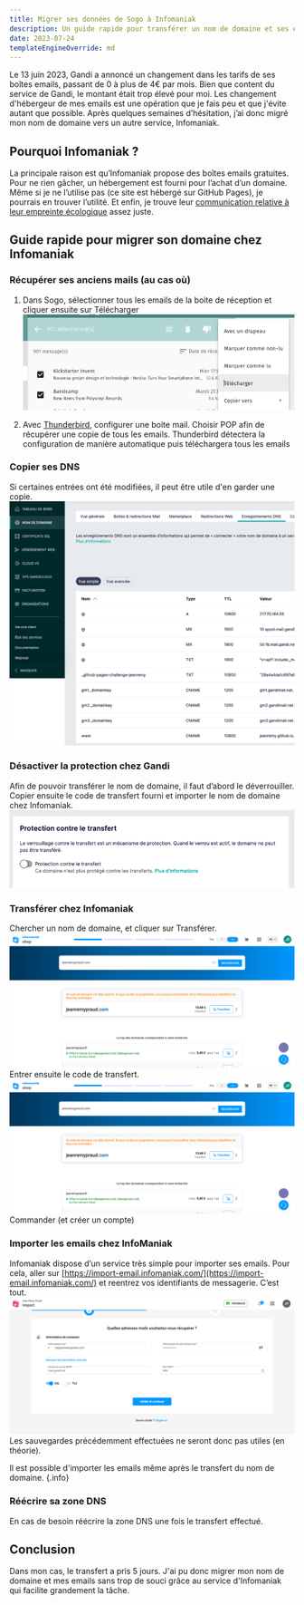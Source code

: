 ```yaml
---
title: Migrer ses données de Sogo à Infomaniak
description: Un guide rapide pour transférer un nom de domaine et ses emails chez Infomaniak
date: 2023-07-24
templateEngineOverride: md
---
```

Le 13 juin 2023, Gandi a annoncé un changement dans les tarifs de ses boîtes emails, passant de 0 à plus de 4€ par mois. Bien que content du service de Gandi, le montant était trop élevé pour moi. Les changement d'hébergeur de mes emails est une opération que je fais peu et que j'évite autant que possible.
Après quelques semaines d’hésitation, j’ai donc migré mon nom de domaine vers un autre service, Infomaniak.

## Pourquoi Infomaniak ?

La principale raison est qu’Infomaniak propose des boîtes emails gratuites. Pour ne rien gâcher, un hébergement est fourni pour l’achat d’un domaine. Même si je ne l’utilise pas (ce site est hébergé sur GitHub Pages), je pourrais en trouver l’utilité. Et enfin, je trouve leur [communication relative à leur empreinte écologique](https://www.infomaniak.com/fr/ecologie) assez juste.

## Guide rapide pour migrer son domaine chez Infomaniak

### Récupérer ses anciens mails (au cas où)

1. Dans Sogo, sélectionner tous les emails de la boite de réception et cliquer ensuite sur Télécharger
    ![Une capture d'écran de Sogo qui montre comment sélectionner puis exporter tous les emails](export-sogo.png)
    
2. Avec [Thunderbird](https://www.thunderbird.net/fr/), 
    configurer une boite mail. Choisir POP afin de récupérer une copie de tous les emails. Thunderbird détectera la configuration de manière automatique puis téléchargera tous les emails

### Copier ses DNS

Si certaines entrées ont été modifiées, il peut être utile d'en garder une copie.
![DNS de Gandi](dns-gandi.png)

### Désactiver la protection chez Gandi

Afin de pouvoir transférer le nom de domaine, il faut d’abord le déverrouiller. Copier ensuite le code de transfert fourni et importer le nom de domaine chez Infomaniak. ![Une capture d'écran de Gandi où l'on peut déverouiller son domaine pour le transférer](deverrouiller.png)

### Transférer chez Infomaniak
Chercher un nom de domaine, et cliquer sur Transférer.
![Une capture d'écran d'une recherche de nom de domaine et son transfert](transfert.png)
Entrer ensuite le code de transfert.
![Une capture d'écran montrant le champ du code de transfert](transfert.png)
Commander (et créer un compte)

### Importer les emails chez InfoManiak
Infomaniak dispose d’un service très simple pour importer ses emails. Pour cela, aller sur [https://import-email.infomaniak.com/](https://import-email.infomaniak.com/) et reentrez vos identifiants de messagerie. C’est tout.
![Capture d'écran de la configuration de l'import de messagerie](import-infomaniak.png)
Les sauvegardes précédemment effectuées ne seront donc pas utiles (en théorie).

Il est possible d'importer les emails même après le transfert du nom de domaine. {.info}


### Réécrire sa zone DNS
En cas de besoin réécrire la zone DNS une fois le transfert effectué.

## Conclusion

Dans mon cas, le transfert a pris 5 jours. J'ai pu donc migrer mon nom de domaine et mes emails sans trop de souci grâce au service d'Infomaniak qui facilite grandement la tâche.